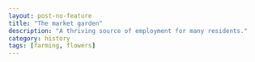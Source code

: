 ```yaml
---
layout: post-no-feature
title: "The market garden"
description: "A thriving source of employment for many residents."
category: history
tags: [farming, flowers]
---
```

